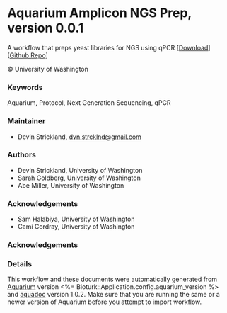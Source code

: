 # Aquarium Amplicon NGS Prep, version 0.0.1

A workflow that preps yeast libraries for NGS using qPCR [[Download](aq-amplicon-ngs-prep.aq)] [[Github Repo](https://github.com/dvnstrcklnd/aq-amplicon-ngs-prep)]

&copy; University of Washington

### Keywords
Aquarium, Protocol, Next Generation Sequencing, qPCR

### Maintainer
- Devin Strickland, <dvn.strcklnd@gmail.com>

### Authors
  - Devin Strickland, University of Washington
  - Sarah Goldberg, University of Washington
  - Abe Miller, University of Washington

### Acknowledgements
  - Sam Halabiya, University of Washington
  - Cami Cordray, University of Washington

### Acknowledgements

### Details
This workflow and these documents were automatically generated from
[Aquarium](http://www.aquarium.bio) version <%= Bioturk::Application.config.aquarium_version %> and
[aquadoc](https://github.com/klavinslab/aquadoc) version 1.0.2.
Make sure that you are running the same or a newer version of Aquarium before you attempt to
import workflow.
